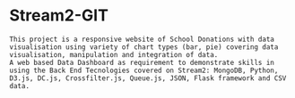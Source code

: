 # Stream2-GIT
	This project is a responsive website of School Donations with data visualisation using variety of chart types (bar, pie) covering data visualisation, manipulation and integration of data.
	A web based Data Dashboard as requirement to demonstrate skills in using the Back End Tecnologies covered on Stream2: MongoDB, Python, D3.js, DC.js, Crossfilter.js, Queue.js, JSON, Flask framework and CSV data. 
